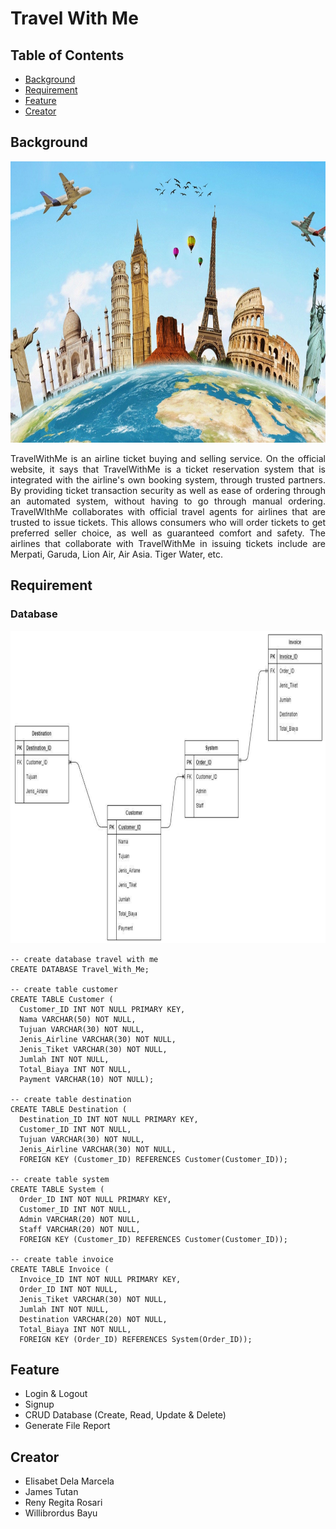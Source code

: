 # Travel With Me
## Table of Contents
* [Background](#background)
* [Requirement](#requirement)
* [Feature](#feature)
* [Creator](#creator)

## Background
<img src="https://github.com/Bayunova28/Travel_With_Me/blob/master/cover.jpg" height="450" width="1100">
<p align="justify">TravelWithMe is an airline ticket buying and selling service. On the official website, it says that TravelWithMe is a ticket reservation system that 
is integrated with the airline's own booking system, through trusted partners. By providing ticket transaction security as well as ease of ordering through an automated system, without having to go through manual ordering. TravelWIthMe collaborates with official travel agents for airlines that are trusted to issue tickets. This allows consumers who will order tickets to get preferred seller choice, as well as guaranteed comfort and safety. The airlines that collaborate with TravelWithMe in issuing tickets include are Merpati, Garuda, Lion Air, Air Asia. Tiger Water, etc.</p>

## Requirement
### Database
<img src="https://github.com/Bayunova28/Travel_With_Me/blob/master/UAS/erd.png" height="500" width="800">

```mysql
-- create database travel with me
CREATE DATABASE Travel_With_Me;
  
-- create table customer
CREATE TABLE Customer (
  Customer_ID INT NOT NULL PRIMARY KEY,
  Nama VARCHAR(50) NOT NULL,
  Tujuan VARCHAR(30) NOT NULL,
  Jenis_Airline VARCHAR(30) NOT NULL,
  Jenis_Tiket VARCHAR(30) NOT NULL,
  Jumlah INT NOT NULL,
  Total_Biaya INT NOT NULL,
  Payment VARCHAR(10) NOT NULL);

-- create table destination
CREATE TABLE Destination (
  Destination_ID INT NOT NULL PRIMARY KEY,
  Customer_ID INT NOT NULL,
  Tujuan VARCHAR(30) NOT NULL,
  Jenis_Airline VARCHAR(30) NOT NULL,
  FOREIGN KEY (Customer_ID) REFERENCES Customer(Customer_ID));
  
-- create table system
CREATE TABLE System (
  Order_ID INT NOT NULL PRIMARY KEY,
  Customer_ID INT NOT NULL,
  Admin VARCHAR(20) NOT NULL,
  Staff VARCHAR(20) NOT NULL,
  FOREIGN KEY (Customer_ID) REFERENCES Customer(Customer_ID));
 
-- create table invoice
CREATE TABLE Invoice (
  Invoice_ID INT NOT NULL PRIMARY KEY,
  Order_ID INT NOT NULL,
  Jenis_Tiket VARCHAR(30) NOT NULL,
  Jumlah INT NOT NULL,
  Destination VARCHAR(20) NOT NULL,
  Total_Biaya INT NOT NULL,
  FOREIGN KEY (Order_ID) REFERENCES System(Order_ID));
```

## Feature
* Login & Logout
* Signup
* CRUD Database (Create, Read, Update & Delete)
* Generate File Report

## Creator
* Elisabet Dela Marcela
* James Tutan
* Reny Regita Rosari
* Willibrordus Bayu
